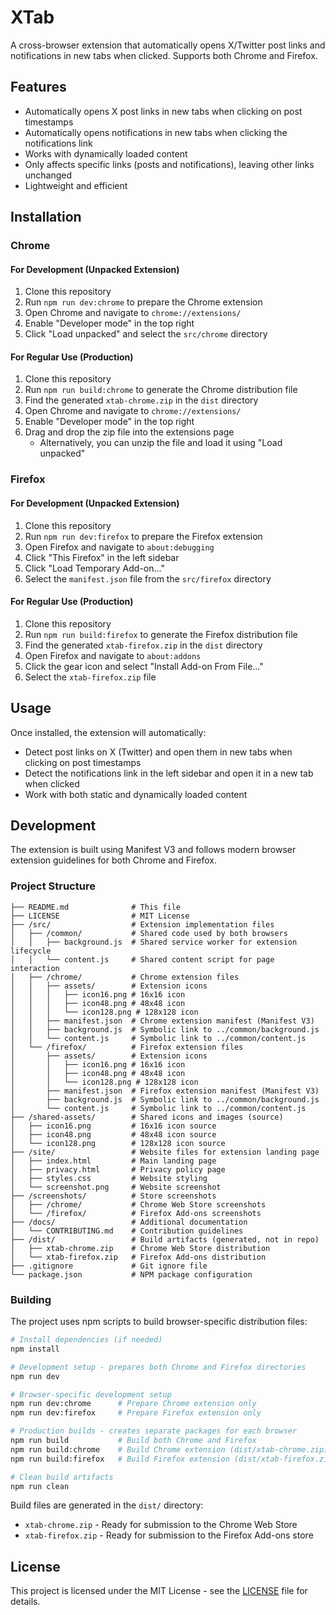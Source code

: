 # XTab

A cross-browser extension that automatically opens X/Twitter post links and notifications in new tabs when clicked. Supports both Chrome and Firefox.

## Features

-   Automatically opens X post links in new tabs when clicking on post timestamps
-   Automatically opens notifications in new tabs when clicking the notifications link
-   Works with dynamically loaded content
-   Only affects specific links (posts and notifications), leaving other links unchanged
-   Lightweight and efficient

## Installation

### Chrome

#### For Development (Unpacked Extension)

1. Clone this repository
2. Run `npm run dev:chrome` to prepare the Chrome extension
3. Open Chrome and navigate to `chrome://extensions/`
4. Enable "Developer mode" in the top right
5. Click "Load unpacked" and select the `src/chrome` directory

#### For Regular Use (Production)

1. Clone this repository
2. Run `npm run build:chrome` to generate the Chrome distribution file
3. Find the generated `xtab-chrome.zip` in the `dist` directory
4. Open Chrome and navigate to `chrome://extensions/`
5. Enable "Developer mode" in the top right
6. Drag and drop the zip file into the extensions page
    - Alternatively, you can unzip the file and load it using "Load unpacked"

### Firefox

#### For Development (Unpacked Extension)

1. Clone this repository
2. Run `npm run dev:firefox` to prepare the Firefox extension
3. Open Firefox and navigate to `about:debugging`
4. Click "This Firefox" in the left sidebar
5. Click "Load Temporary Add-on..."
6. Select the `manifest.json` file from the `src/firefox` directory

#### For Regular Use (Production)

1. Clone this repository
2. Run `npm run build:firefox` to generate the Firefox distribution file
3. Find the generated `xtab-firefox.zip` in the `dist` directory
4. Open Firefox and navigate to `about:addons`
5. Click the gear icon and select "Install Add-on From File..."
6. Select the `xtab-firefox.zip` file

## Usage

Once installed, the extension will automatically:

-   Detect post links on X (Twitter) and open them in new tabs when clicking on post timestamps
-   Detect the notifications link in the left sidebar and open it in a new tab when clicked
-   Work with both static and dynamically loaded content

## Development

The extension is built using Manifest V3 and follows modern browser extension guidelines for both Chrome and Firefox.

### Project Structure

```
├── README.md              # This file
├── LICENSE                # MIT License
├── /src/                  # Extension implementation files
│   ├── /common/           # Shared code used by both browsers
│   │   ├── background.js  # Shared service worker for extension lifecycle
│   │   └── content.js     # Shared content script for page interaction
│   ├── /chrome/           # Chrome extension files
│   │   ├── assets/        # Extension icons
│   │   │   ├── icon16.png # 16x16 icon
│   │   │   ├── icon48.png # 48x48 icon
│   │   │   └── icon128.png # 128x128 icon
│   │   ├── manifest.json  # Chrome extension manifest (Manifest V3)
│   │   ├── background.js  # Symbolic link to ../common/background.js
│   │   └── content.js     # Symbolic link to ../common/content.js
│   └── /firefox/          # Firefox extension files
│       ├── assets/        # Extension icons
│       │   ├── icon16.png # 16x16 icon
│       │   ├── icon48.png # 48x48 icon
│       │   └── icon128.png # 128x128 icon
│       ├── manifest.json  # Firefox extension manifest (Manifest V3)
│       ├── background.js  # Symbolic link to ../common/background.js
│       └── content.js     # Symbolic link to ../common/content.js
├── /shared-assets/        # Shared icons and images (source)
│   ├── icon16.png         # 16x16 icon source
│   ├── icon48.png         # 48x48 icon source
│   └── icon128.png        # 128x128 icon source
├── /site/                 # Website files for extension landing page
│   ├── index.html         # Main landing page
│   ├── privacy.html       # Privacy policy page
│   ├── styles.css         # Website styling
│   └── screenshot.png     # Website screenshot
├── /screenshots/          # Store screenshots
│   ├── /chrome/           # Chrome Web Store screenshots
│   └── /firefox/          # Firefox Add-ons screenshots
├── /docs/                 # Additional documentation
│   └── CONTRIBUTING.md    # Contribution guidelines
├── /dist/                 # Build artifacts (generated, not in repo)
│   ├── xtab-chrome.zip    # Chrome Web Store distribution
│   └── xtab-firefox.zip   # Firefox Add-ons distribution
├── .gitignore             # Git ignore file
└── package.json           # NPM package configuration
```

### Building

The project uses npm scripts to build browser-specific distribution files:

```bash
# Install dependencies (if needed)
npm install

# Development setup - prepares both Chrome and Firefox directories
npm run dev

# Browser-specific development setup
npm run dev:chrome      # Prepare Chrome extension only
npm run dev:firefox     # Prepare Firefox extension only

# Production builds - creates separate packages for each browser
npm run build           # Build both Chrome and Firefox
npm run build:chrome    # Build Chrome extension (dist/xtab-chrome.zip)
npm run build:firefox   # Build Firefox extension (dist/xtab-firefox.zip)

# Clean build artifacts
npm run clean
```

Build files are generated in the `dist/` directory:
- `xtab-chrome.zip` - Ready for submission to the Chrome Web Store
- `xtab-firefox.zip` - Ready for submission to the Firefox Add-ons store

## License

This project is licensed under the MIT License - see the [LICENSE](LICENSE) file for details.

